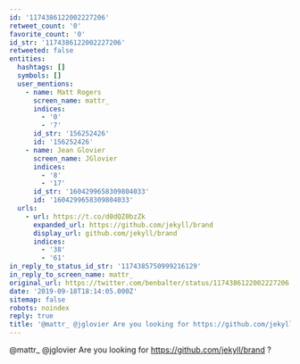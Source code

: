 ```yaml
---
id: '1174386122002227206'
retweet_count: '0'
favorite_count: '0'
id_str: '1174386122002227206'
retweeted: false
entities:
  hashtags: []
  symbols: []
  user_mentions:
    - name: Matt Rogers
      screen_name: mattr_
      indices:
        - '0'
        - '7'
      id_str: '156252426'
      id: '156252426'
    - name: Jean Glovier
      screen_name: JGlovier
      indices:
        - '8'
        - '17'
      id_str: '1604299658309804033'
      id: '1604299658309804033'
  urls:
    - url: https://t.co/d0dQZ0bzZk
      expanded_url: https://github.com/jekyll/brand
      display_url: github.com/jekyll/brand
      indices:
        - '38'
        - '61'
in_reply_to_status_id_str: '1174385750999216129'
in_reply_to_screen_name: mattr_
original_url: https://twitter.com/benbalter/status/1174386122002227206
date: '2019-09-18T18:14:05.000Z'
sitemap: false
robots: noindex
reply: true
title: '@mattr_ @jglovier Are you looking for https://github.com/jekyll/brand ?'
---
```


@mattr_ @jglovier Are you looking for https://github.com/jekyll/brand ?